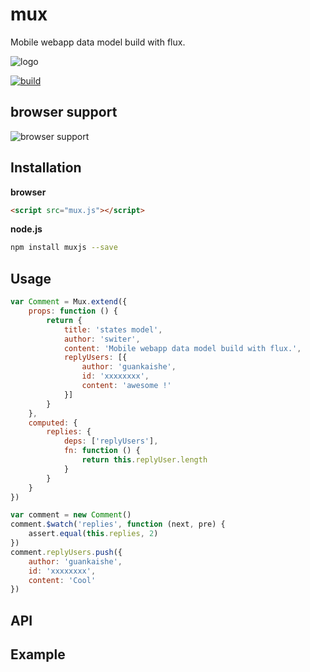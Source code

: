 mux
===========
Mobile webapp data model build with flux.

![logo](http://switer.qiniudn.com/mux-verti.png?imageView/2/w/120)

[![build](https://travis-ci.org/switer/muxjs.svg?branch=master)](https://travis-ci.org/switer/muxjs)

## browser support
![browser support](https://ci.testling.com/switer/muxjs.png)

## Installation
**browser**
```html
<script src="mux.js"></script>
```
**node.js**
```bash
npm install muxjs --save
```
## Usage
```js
var Comment = Mux.extend({
    props: function () {
        return {
            title: 'states model',
            author: 'switer',
            content: 'Mobile webapp data model build with flux.',
            replyUsers: [{
                author: 'guankaishe',
                id: 'xxxxxxxx',
                content: 'awesome !'
            }]
        }
    },
    computed: {
        replies: {
            deps: ['replyUsers'],
            fn: function () {
                return this.replyUser.length
            }
        }
    }
})

var comment = new Comment()
comment.$watch('replies', function (next, pre) {
    assert.equal(this.replies, 2)
})
comment.replyUsers.push({
    author: 'guankaishe',
    id: 'xxxxxxxx',
    content: 'Cool'
})
```

## API

## Example